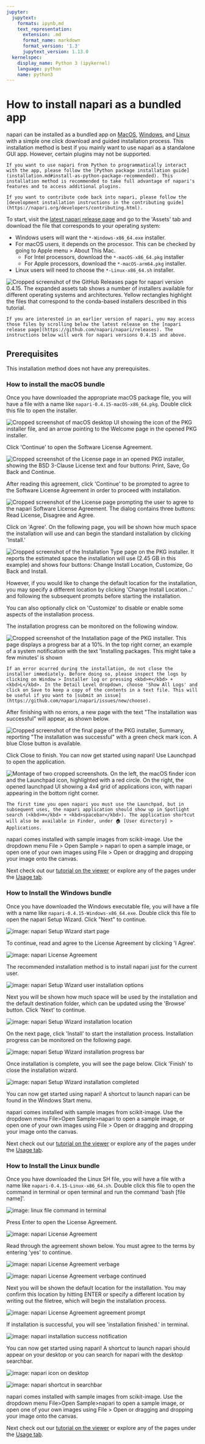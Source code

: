 ```yaml
---
jupyter:
  jupytext:
    formats: ipynb,md
    text_representation:
      extension: .md
      format_name: markdown
      format_version: '1.3'
      jupytext_version: 1.13.0
  kernelspec:
    display_name: Python 3 (ipykernel)
    language: python
    name: python3
---
```


# How to install napari as a bundled app

napari can be installed as a bundled app on [MacOS](#how-to-install-the-macos-bundle), [Windows](#how-to-install-the-windows-bundle), and [Linux](#how-to-install-the-linux-bundle) with a simple one click download and guided installation process. This installation method is best if you mainly want to use napari as a standalone GUI app. However, certain plugins may not be supported.

```{note}
If you want to use napari from Python to programmatically interact with the app, please follow the [Python package installation guide](installation.md#install-as-python-package-recommended). This installation method is recommended to take full advantage of napari's features and to access additional plugins. 
```

```{note} 
If you want to contribute code back into napari, please follow the [development installation instructions in the contributing guide](https://napari.org/developers/contributing.html).
```

To start, visit the [latest napari release page](https://github.com/napari/napari/releases/latest) and go to the 'Assets' tab and download the file that corresponds to your operating system:

- Windows users will want the `*-Windows-x86_64.exe` installer.
- For macOS users, it depends on the processor. This can be checked by going to Apple menu > About This Mac.
  - For Intel processors, download the `*-macOS-x86_64.pkg` installer
  - For Apple processors, download the `*-macOS-arm64.pkg` installer.
- Linux users will need to choose the `*-Linux-x86_64.sh` installer.

![Cropped screenshot of the GitHub Releases page for napari version 0.4.15. The expanded assets tab shows a number of installers available for different operating systems and architectures. Yellow rectangles highlight the files that correspond to the conda-based installers described in this tutorial.](../assets/tutorials/installation/bundle_02.png)

```{note} 
If you are interested in an earlier version of napari, you may access those files by scrolling below the latest release on the [napari release page](https://github.com/napari/napari/releases). The instructions below will work for napari versions 0.4.15 and above.
```

## Prerequisites

This installation method does not have any prerequisites. 

### How to install the macOS bundle

Once you have downloaded the appropriate macOS package file, you will have a file with a name like `napari-0.4.15-macOS-x86_64.pkg`. Double click this file to open the installer.

![Cropped screenshot of macOS desktop UI showing the icon of the PKG installer file, and an arrow pointing to the Welcome page in the opened PKG installer.](../assets/tutorials/installation/bundle_04.png)

Click 'Continue' to open the Software License Agreement.

![Cropped screenshot of the License page in an opened PKG installer, showing the BSD 3-Clause License text and four buttons: Print, Save, Go Back and Continue.](../assets/tutorials/installation/bundle_06.png)

After reading this agreement, click 'Continue' to be prompted to agree to the Software License Agreement in order to proceed with installation.

![Cropped screenshot of the License page prompting the user to agree to the napari Software License Agreement. The dialog contains three buttons: Read License, Disagree and Agree.](../assets/tutorials/installation/bundle_07.png)

Click on 'Agree'. On the following page, you will be shown how much space the installation will use and can begin the standard installation by clicking 'Install.'

![Cropped screenshot of the Installation Type page on the PKG installer. It reports the estimated space the installation will use (2.45 GB in this example) and shows four buttons: Change Install Location, Customize, Go Back and Install.](../assets/tutorials/installation/bundle_09.png)

However, if you would like to change the default location for the installation, you may specify a different location by clicking 'Change Install Location…' and following the subsequent prompts before starting the installation.

You can also optionally click on 'Customize' to disable or enable some aspects of the installation process.

The installation progress can be monitored on the following window.

![Cropped screenshot of the Installation page of the PKG installer. This page displays a progress bar at a 10%. In the top right corner, an example of a system notification with the text 'Installing packages. This might take a few minutes' is shown](../assets/tutorials/installation/bundle_10.png)

```{note}
If an error ocurred during the installation, do not close the installer immediately. Before doing so, please inspect the logs by clicking on Window > Installer log or pressing <kbd>⌘</kbd> + <kbd>L</kbd>. In the Detail Level dropdown, choose 'Show All Logs' and click on Save to keep a copy of the contents in a text file. This will be useful if you want to [submit an issue](https://github.com/napari/napari/issues/new/choose).
```

After finishing with no errors, a new page with the text "The installation was successful" will appear, as shown below.

![Cropped screenshot of the final page of the PKG installer, Summary, reporting "The installation was successful" with a green check mark icon. A blue Close button is available.](../assets/tutorials/installation/bundle_11.png)

Click Close to finish. You can now get started using napari! Use Launchpad to open the application. 

![Montage of two cropped screenshots. On the left, the macOS finder icon and the Launchpad icon, highlighted with a red circle. On the right, the opened launchpad UI showing a 4x4 grid of applications icon, with napari appearing in the bottom right corner.](../assets/tutorials/installation/bundle_13.png)

```{note} 
The first time you open napari you must use the Launchpad, but in subsequent uses, the napari application should show up in Spotlight search (<kbd>⌘</kbd> + <kbd>spacebar</kbd>). The application shortcut will also be available in Finder, under 🏠 [User directory] > Applications.
```

napari comes installed with sample images from scikit-image. Use the dropdown menu File > Open Sample > napari to open a sample image, or open one of your own images using File > Open or dragging and dropping your image onto the canvas. 

Next check out our [tutorial on the viewer](https://napari.org/tutorials/fundamentals/viewer.html) or explore any of the pages under the [Usage tab](https://napari.org/usage.html).

### How to Install the Windows bundle

Once you have downloaded the Windows executable file, you will have a file with a name like `napari-0.4.15-Windows-x86_64.exe`. Double click this file to open the napari Setup Wizard. Click "Next" to continue.

![image: napari Setup Wizard start page](../assets/tutorials/installation/bundle_17.png)

To continue, read and agree to the License Agreement by clicking 'I Agree'.
 
![image: napari License Agreement](../assets/tutorials/installation/bundle_18.png)

The recommended installation method is to install napari just for the current user. 

![image: napari Setup Wizard user installation options](../assets/tutorials/installation/bundle_19.png)

Next you will be shown how much space will be used by the installation and the default destination folder, which can be updated using the 'Browse' button. Click 'Next' to continue.

![image: napari Setup Wizard installation location](../assets/tutorials/installation/bundle_20.png)

On the next page, click 'Install' to start the installation process. Installation progress can be monitored on the following page.

![image: napari Setup Wizard installation progress bar](../assets/tutorials/installation/bundle_22.png)

Once installation is complete, you will see the page below. Click 'Finish' to close the installation wizard.

![image: napari Setup Wizard installation completed](../assets/tutorials/installation/bundle_24.png)

You can now get started using napari! A shortcut to launch napari can be found in the Windows Start menu. 

napari comes installed with sample images from scikit-image. Use the dropdown menu File>Open Sample>napari to open a sample image, or open one of your own images using File > Open or dragging and dropping your image onto the canvas. 

Next check out our [tutorial on the viewer](https://napari.org/tutorials/fundamentals/viewer.html) or explore any of the pages under the [Usage tab](https://napari.org/usage.html).

### How to Install the Linux bundle

Once you have downloaded the Linux SH file, you will have a file with a name like `napari-0.4.15-Linux-x86_64.sh`. Double click this file to open the command in terminal or open terminal and run the command 'bash [file name]'.

![image: linux file command in terminal](../assets/tutorials/installation/bundle_28.png)

Press Enter to open the License Agreement.

![image: napari License Agreement](../assets/tutorials/installation/bundle_29.png)

Read through the agreement shown below. You must agree to the terms by entering 'yes' to continue.

![image: napari License Agreement verbage](../assets/tutorials/installation/bundle_30.png)

![image: napari License Agreement verbage continued](../assets/tutorials/installation/bundle_31.png)

Next you will be shown the default location for the installation. You may confirm this location by hitting ENTER or specify a different location by writing out the filetree, which will begin the installation process. 

![image: napari License Agreement agreement prompt](../assets/tutorials/installation/bundle_32.png)

If installation is successful, you will see 'installation finished.' in terminal.

![image: napari installation success notification](../assets/tutorials/installation/bundle_33.png)

You can now get started using napari! A shortcut to launch napari should appear on your desktop or you can search for napari with the desktop searchbar.

![image: napari icon on desktop](../assets/tutorials/installation/bundle_34.png)

![image: napari shortcut in searchbar](../assets/tutorials/installation/bundle_35.png)

napari comes installed with sample images from scikit-image. Use the dropdown menu File>Open Sample>napari to open a sample image, or open one of your own images using File > Open or dragging and dropping your image onto the canvas. 

Next check out our [tutorial on the viewer](https://napari.org/tutorials/fundamentals/viewer.html) or explore any of the pages under the [Usage tab](https://napari.org/usage.html).
